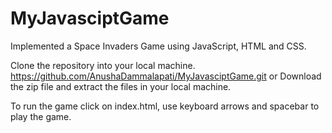 # MyJavasciptGame
Implemented a Space Invaders Game using JavaScript, HTML and CSS.


Clone the repository into your local machine.
https://github.com/AnushaDammalapati/MyJavasciptGame.git
                 or
Download the zip file and extract the files in your local machine.


To run the game click on index.html, use keyboard arrows and spacebar to play the game.
